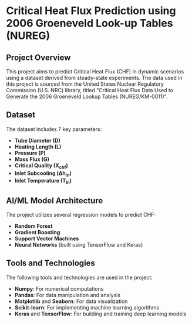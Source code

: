 # Critical Heat Flux Prediction using 2006 Groeneveld Look-up Tables (NUREG)

## Project Overview

This project aims to predict Critical Heat Flux (CHF) in dynamic scenarios using a dataset derived from steady-state experiments. The data used in this project is sourced from the United States Nuclear Regulatory Commission (U.S. NRC) library, titled "Critical Heat Flux Data Used to Generate the 2006 Groeneveld Lookup Tables (NUREG/KM-0011)".

## Dataset

The dataset includes 7 key parameters:
- **Tube Diameter (D)**
- **Heating Length (L)**
- **Pressure (P)**
- **Mass Flux (G)**
- **Critical Quality (X<sub>chf</sub>)**
- **Inlet Subcooling (Δh<sub>in</sub>)**
- **Inlet Temperature (T<sub>in</sub>)**

## AI/ML Model Architecture

The project utilizes several regression models to predict CHF:
- **Random Forest**
- **Gradient Boosting**
- **Support Vector Machines**
- **Neural Networks** (built using TensorFlow and Keras)

## Tools and Technologies

The following tools and technologies are used in the project:
- **Numpy**: For numerical computations
- **Pandas**: For data manipulation and analysis
- **Matplotlib** and **Seaborn**: For data visualization
- **Scikit-learn**: For implementing machine learning algorithms
- **Keras** and **TensorFlow**: For building and training deep learning models
